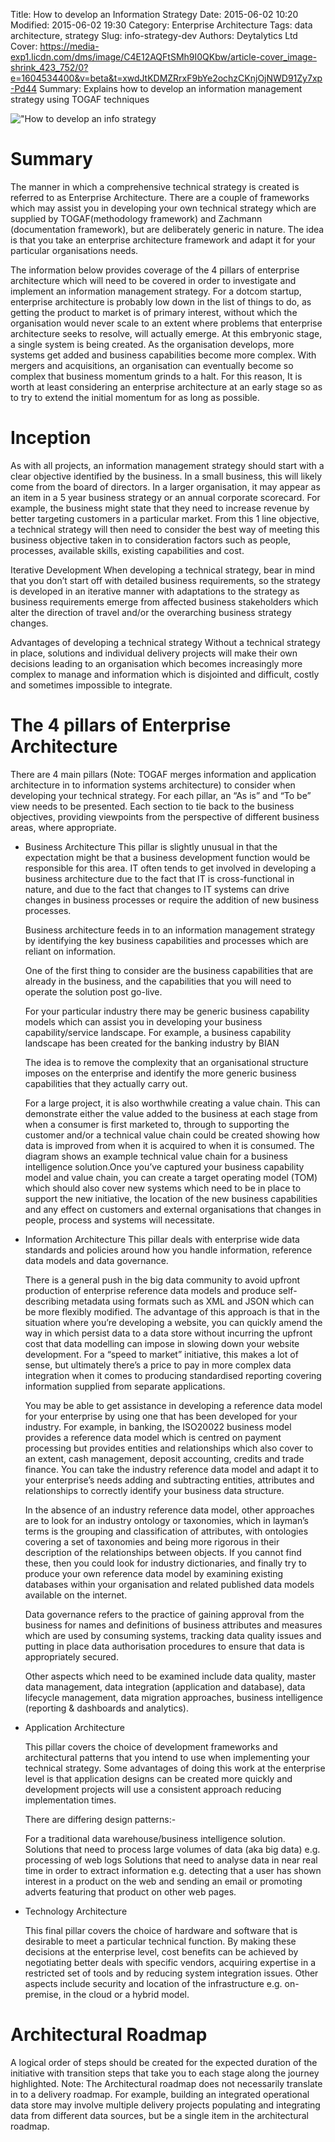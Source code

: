 Title: How to develop an Information Strategy
Date: 2015-06-02 10:20
Modified: 2015-06-02 19:30
Category: Enterprise Architecture
Tags: data architecture, strategy
Slug: info-strategy-dev
Authors: Deytalytics Ltd
Cover: https://media-exp1.licdn.com/dms/image/C4E12AQFtSMh9I0QKbw/article-cover_image-shrink_423_752/0?e=1604534400&v=beta&t=xwdJtKDMZRrxF9bYe2ochzCKnjOjNWD91Zy7xp-Pd44
Summary: Explains how to develop an information management strategy using TOGAF techniques

!["How to develop an info strategy](https://media-exp1.licdn.com/dms/image/C4E12AQFtSMh9I0QKbw/article-cover_image-shrink_423_752/0?e=1604534400&v=beta&t=xwdJtKDMZRrxF9bYe2ochzCKnjOjNWD91Zy7xp-Pd44)

# Summary

The manner in which a comprehensive technical strategy is created is referred to as Enterprise Architecture. There are a couple of frameworks which may assist you in developing your own technical strategy which are supplied by TOGAF(methodology framework) and Zachmann (documentation framework), but are deliberately generic in nature. The idea is that you take an enterprise architecture framework and adapt it for your particular organisations needs.

The information below provides coverage of the 4 pillars of enterprise architecture which will need to be covered in order to investigate and implement an information management strategy. For a dotcom startup, enterprise architecture is probably low down in the list of things to do, as getting the product to market is of primary interest, without which the organisation would never scale to an extent where problems that enterprise architecture seeks to resolve, will actually emerge. At this embryonic stage, a single system is being created. As the organisation develops, more systems get added and business capabilities become more complex. With mergers and acquisitions, an organisation can eventually become so complex that business momentum grinds to a halt. For this reason, It is worth at least considering an enterprise architecture at an early stage so as to try to extend the initial momentum for as long as possible.

# Inception
As with all projects, an information management strategy should start with a clear objective identified by the business. In a small business, this will likely come from the board of directors. In a larger organisation, it may appear as an item in a 5 year business strategy or an annual corporate scorecard. For example, the business might state that they need to increase revenue by better targeting customers in a particular market. From this 1 line objective, a technical strategy will then need to consider the best way of meeting this business objective taken in to consideration factors such as people, processes, available skills, existing capabilities and cost.

Iterative Development
When developing a technical strategy, bear in mind that you don’t start off with detailed business requirements, so the strategy is developed in an iterative manner with adaptations to the strategy as business requirements emerge from affected business stakeholders which alter the direction of travel and/or the overarching business strategy changes.

Advantages of developing a technical strategy
Without a technical strategy in place, solutions and individual delivery projects will make their own decisions leading to an organisation which becomes increasingly more complex to manage and information which is disjointed and difficult, costly and sometimes impossible to integrate.

# The 4 pillars of Enterprise Architecture
There are 4 main pillars (Note: TOGAF merges information and application architecture in to information systems architecture) to consider when developing your technical strategy. For each pillar, an “As is” and “To be” view needs to be presented. Each section to tie back to the business objectives, providing viewpoints from the perspective of different business areas, where appropriate.

* Business Architecture
This pillar is slightly unusual in that the expectation might be that a business development function would be responsible for this area.  IT often tends to get involved in developing a business architecture due to the fact that IT is cross-functional in nature, and due to the fact that changes to IT systems can drive changes in business processes or require the addition of new business processes.

	Business architecture feeds in to an information management strategy by identifying the key business capabilities and processes which are reliant on information.

	One of the first thing to consider are the business capabilities that are already in the business, and the capabilities that you will need to operate the solution post go-live.

	For your particular industry there may be generic business capability models which can assist you in developing your business capability/service landscape. For example, a business capability landscape has been created for the banking industry by BIAN

	The idea is to remove the complexity that an organisational structure imposes on the enterprise and identify the more generic business capabilities that they actually carry out.

	For a large project, it is also worthwhile creating a value chain. This can demonstrate either the value added to the business at each stage from when a consumer is first marketed to, through to supporting the customer and/or a technical value chain could be created showing how data is improved from when it is acquired to when it is consumed. The diagram shows an example technical value chain for a business intelligence solution.Once you’ve captured your business capability model and value chain, you can create a target operating model (TOM) which  should also cover new systems which need to be in place to support the new initiative, the location of the new business capabilities and any effect on customers and external organisations that changes in people, process and systems will necessitate.

* Information Architecture
This pillar deals with enterprise wide data standards and policies around how you handle information, reference data models and data governance.

	There is a general push in the big data community to avoid upfront production of enterprise reference data models and produce self-describing metadata using formats such as XML and JSON which can be more flexibly modified. The advantage of this approach is that in the situation where you’re developing a website, you can quickly amend the way in which persist data to a data store without incurring the upfront cost that data modelling can impose in slowing down your website development. For a “speed to market” initiative, this makes a lot of sense, but ultimately there’s a price to pay in more complex data integration when it comes to producing standardised reporting covering information supplied from separate applications.

	You may be able to get assistance in developing a reference data model for your enterprise by using one that has been developed for your industry. For example, in banking, the ISO20022 business model  provides a reference data model which is centred on payment processing but provides entities and relationships which also cover to an extent, cash management, deposit accounting, credits and trade finance. You can take the industry reference data model and adapt it to your enterprise’s needs adding and subtracting entities, attributes and relationships to correctly identify your business data structure.

	In the absence of an industry reference data model, other approaches are to look for an industry ontology or taxonomies, which in layman’s terms is the grouping and classification of attributes, with ontologies covering a set of taxonomies and being more rigorous in their description of the relationships between objects. If you cannot find these, then you could look for industry dictionaries, and finally try to produce your own reference data model by examining existing databases within your organisation and related published data models available on the internet.

	Data governance  refers to the practice of gaining approval from the business for names and definitions of business attributes and measures which are used by consuming systems, tracking data quality issues and putting in place data authorisation procedures to ensure that data is appropriately secured.

	Other aspects which need to be examined include data quality, master data management, data integration (application and database), data lifecycle management, data migration approaches, business intelligence (reporting & dashboards and analytics). 

* Application Architecture

	This pillar covers the choice of development frameworks  and architectural patterns that you intend to use when implementing your technical strategy. Some advantages of doing this work at the enterprise level is that  application designs can be created more quickly and development projects will use a consistent approach reducing implementation times.

	There are differing design patterns:-

	For a traditional data warehouse/business intelligence solution. 
	Solutions that need to process large volumes of data (aka big data) e.g. processing of web logs
	Solutions that need to analyse data in near real time in order to extract information e.g. detecting that a user 	has shown interest in a product on the web and sending an email or promoting adverts featuring that product on other web pages. 

* Technology Architecture

	This final pillar covers the choice of hardware and software that is desirable to meet a particular technical function. By making these decisions at the enterprise level, cost benefits can be achieved by negotiating better deals with specific vendors, acquiring expertise in a restricted set of tools and by reducing system integration issues. Other aspects include security and location of the infrastructure e.g. on-premise, in the cloud or a hybrid model.

# Architectural Roadmap
A logical order of steps should be created for the expected duration of the initiative with transition steps that take you to each stage along the journey highlighted. Note: The Architectural roadmap does not necessarily translate in to a delivery roadmap. For example, building an integrated operational data store may involve multiple delivery projects populating and integrating data from different data sources, but be a single item in the architectural roadmap.